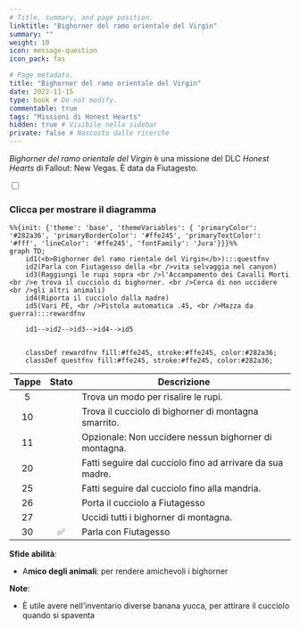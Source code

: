 ```yaml
---
# Title, summary, and page position.
linktitle: "Bighorner del ramo orientale del Virgin"
summary: ""
weight: 10
icon: message-question
icon_pack: fas

# Page metadata.
title: "Bighorner del ramo orientale del Virgin"
date: 2022-11-15
type: book # Do not modify.
commentable: true
tags: "Missioni di Honest Hearts"
hidden: true # Visibile nella sidebar
private: false # Nascosto dalle ricerche
---
```


<div class="fnv">


*Bighorner del ramo orientale del Virgin* è una missione del DLC *Honest Hearts* di Fallout: New Vegas. È data da Fiutagesto.


<section class="chart-collapse">
<input type="checkbox" name="collapse2" id="handle2">
<h3 class="handle">
<label for="handle2">Clicca per mostrare il diagramma</label>
</h3>
<div class="content">

```mermaid
%%{init: {'theme': 'base', 'themeVariables': { 'primaryColor': '#282a36', 'primaryBorderColor': '#ffe245', 'primaryTextColor': '#fff', 'lineColor': '#ffe245', 'fontFamily': 'Jura'}}}%%
graph TD;
    id1(<b>Bighorner del ramo rientale del Virgin</b>):::questfnv
    id2(Parla con Fiutagesso della <br />vita selvaggia nel canyon)
    id3(Raggiungi le rupi sopra <br />l'Accampamento dei Cavalli Morti <br />e trova il cucciolo di bighorner. <br />Cerca di non uccidere <br />gli altri animali)
    id4(Riporta il cucciolo dalla madre)
    id5(Vari PE, <br />Pistola automatica .45, <br />Mazza da guerra):::rewardfnv
    
    id1-->id2-->id3-->id4-->id5
    
    
    classDef rewardfnv fill:#ffe245, stroke:#ffe245, color:#282a36;
    classDef questfnv fill:#ffe245, stroke:#ffe245, color:#282a36;
```

</div>
</section>

| Tappe |       Stato        | Descrizione |
|:-----:|:------------------:| ----------- |
|                           5                           |            | Trova un modo per risalire le rupi.                                                                                                                                         |
|                           10                          |            | Trova il cucciolo di bighorner di montagna smarrito.                                                                                                                        |
|                           11                          |            | Opzionale: Non uccidere nessun bighorner di montagna.                                                                                                                       |
|                           20                          |            | Fatti seguire dal cucciolo fino ad arrivare da sua madre.                                                                                                                   |
|                           25                          |            | Fatti seguire dal cucciolo fino alla mandria.                                                                                                                               |
|                           26                          |            | Porta il cucciolo a Fiutagesso                                                                                                                                              |
|                           27                          |            | Uccidi tutti i bighorner di montagna.                                                                                                                                       |
|                           30                          | :white_check_mark: | Parla con Fiutagesso                                                                                                                                                        |



**Sfide abilità**:
- A**mico degli animali**: per rendere amichevoli i bighorner



**Note**:
- È utile avere nell'inventario diverse banana yucca, per attirare il cucciolo quando si spaventa


</div>


